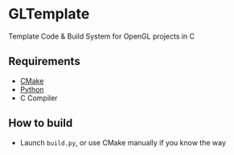 # GLTemplate
Template Code &amp; Build System for OpenGL projects in C

## Requirements
- [CMake](https://cmake.org/download/)
- [Python](https://www.python.org/downloads/)
- C Compiler

## How to build
- Launch `build.py`, or use CMake manually if you know the way
